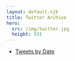 ```yaml
---
layout: default.njk
title: Twitter Archive
hero:
  src: /img/twitter.jpg
  height: 531
---
```


* [Tweets by Date](by-date/)
